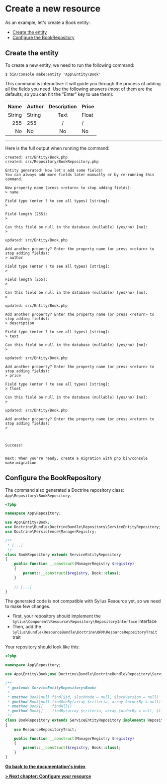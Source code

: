 # Create a new resource

As an example, let's create a Book entity:

<!-- TOC -->
* [Create the entity](#create-the-entity)
* [Configure the BookRepository](#configure-the-bookrepository)
<!-- TOC -->

## Create the entity

To create a new entity, we need to run the following command:

```shell
$ bin/console make:entity 'App\Entity\Book'
```

This command is interactive: it will guide you through the process of adding all the fields you need.
Use the following answers (most of them are the defaults, so you can hit the "Enter" key to use them):

|   Name | Author | Description | Price |
|-------:|--------|:-----------:|:------|
| String | String |    Text     | Float |
|    255 | 255    |      /      |  /    |
|     No | No     |     No      | No    |

****

Here is the full output when running the command:

```
created: src/Entity/Book.php
created: src/Repository/BookRepository.php

Entity generated! Now let's add some fields!
You can always add more fields later manually or by re-running this command.

New property name (press <return> to stop adding fields):
> name

Field type (enter ? to see all types) [string]:
> 

Field length [255]:
>

Can this field be null in the database (nullable) (yes/no) [no]:
> 

updated: src/Entity/Book.php

Add another property? Enter the property name (or press <return> to stop adding fields):
> author

Field type (enter ? to see all types) [string]:
> 

Field length [255]:
>

Can this field be null in the database (nullable) (yes/no) [no]:
> 

updated: src/Entity/Book.php

Add another property? Enter the property name (or press <return> to stop adding fields):
> description

Field type (enter ? to see all types) [string]:
> text

Can this field be null in the database (nullable) (yes/no) [no]:
> 

updated: src/Entity/Book.php

Add another property? Enter the property name (or press <return> to stop adding fields):
> price

Field type (enter ? to see all types) [string]:
> float

Can this field be null in the database (nullable) (yes/no) [no]:
> 

updated: src/Entity/Book.php

Add another property? Enter the property name (or press <return> to stop adding fields):
> 


       
Success! 
       

Next: When you're ready, create a migration with php bin/console make:migration

```

## Configure the BookRepository

The command also generated a Doctrine repository class: `App\Repository\BookRepository`.

```php
<?php

namespace App\Repository;

use App\Entity\Book;
use Doctrine\Bundle\DoctrineBundle\Repository\ServiceEntityRepository;
use Doctrine\Persistence\ManagerRegistry;

/**
 * [...]
 */
class BookRepository extends ServiceEntityRepository
{
    public function __construct(ManagerRegistry $registry)
    {
        parent::__construct($registry, Book::class);
    }
    
    // [...]
}
```

The generated code is not compatible with Sylius Resource yet, so we need to make few changes.

* First, your repository should implement the `Sylius\Component\Resource\Repository\RepositoryInterface` interface
* Then, add the `Sylius\Bundle\ResourceBundle\Doctrine\ORM\ResourceRepositoryTrait` trait

Your repository should look like this:

```php
<?php

namespace App\Repository;

use App\Entity\Book;use Doctrine\Bundle\DoctrineBundle\Repository\ServiceEntityRepository;use Doctrine\Persistence\ManagerRegistry;use Sylius\Bundle\ResourceBundle\Doctrine\ORM\ResourceRepositoryTrait;use Sylius\Resource\Doctrine\Peristence\RepositoryInterface;

/**
 * @extends ServiceEntityRepository<Book>
 *
 * @method Book|null find($id, $lockMode = null, $lockVersion = null)
 * @method Book|null findOneBy(array $criteria, array $orderBy = null)
 * @method Book[]    findAll()
 * @method Book[]    findBy(array $criteria, array $orderBy = null, $limit = null, $offset = null)
 */
class BookRepository extends ServiceEntityRepository implements RepositoryInterface
{
    use ResourceRepositoryTrait;

    public function __construct(ManagerRegistry $registry)
    {
        parent::__construct($registry, Book::class);
    }
}
```

**[Go back to the documentation's index](index.md)**

**[> Next chapter: Configure your resource](configure_your_resource.md)**
